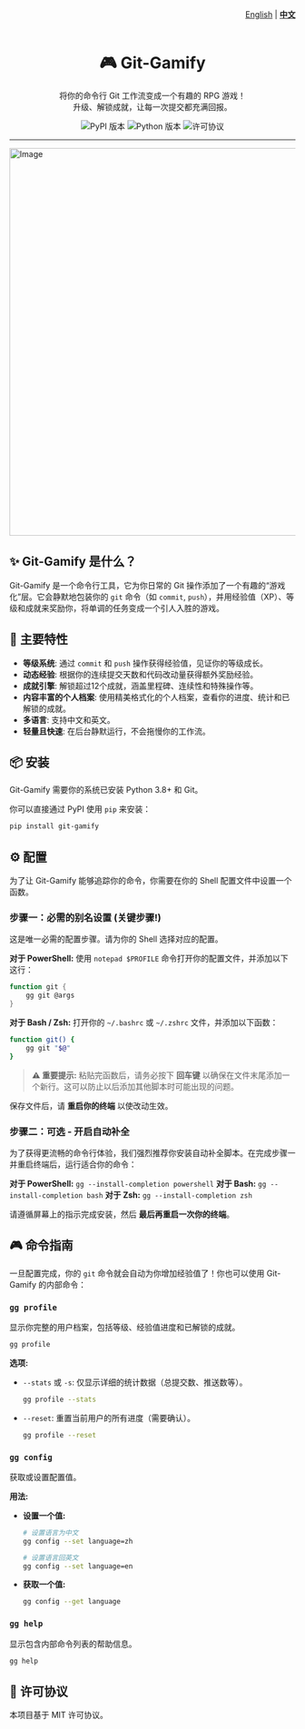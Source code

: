 <div align="right">
  <a href="README.md">English</a> | <b><a href="README_zh.md">中文</a></b>
</div>

<br>

<div align="center">
  <h1 align="center">🎮 Git-Gamify</h1>
  <p align="center">
    将你的命令行 Git 工作流变成一个有趣的 RPG 游戏！
    <br />
    升级、解锁成就，让每一次提交都充满回报。
  </p>
</div>

<p align="center">
  <img src="https://img.shields.io/pypi/v/git-gamify.svg?color=blue" alt="PyPI 版本">
  <img src="https://img.shields.io/pypi/pyversions/git-gamify.svg" alt="Python 版本">
  <img src="https://img.shields.io/badge/License-MIT-green.svg" alt="许可协议">
</p>

---

<img width="1090" height="683" alt="Image" src="https://github.com/user-attachments/assets/4d609ed1-1a21-4ec0-953b-c7a7280e5a99" />

## ✨ Git-Gamify 是什么？

Git-Gamify 是一个命令行工具，它为你日常的 Git 操作添加了一个有趣的“游戏化”层。它会静默地包装你的 `git` 命令（如 `commit`, `push`），并用经验值（XP）、等级和成就来奖励你，将单调的任务变成一个引人入胜的游戏。

## 🚀 主要特性

- **等级系统**: 通过 `commit` 和 `push` 操作获得经验值，见证你的等级成长。
- **动态经验**: 根据你的连续提交天数和代码改动量获得额外奖励经验。
- **成就引擎**: 解锁超过12个成就，涵盖里程碑、连续性和特殊操作等。
- **内容丰富的个人档案**: 使用精美格式化的个人档案，查看你的进度、统计和已解锁的成就。
- **多语言**: 支持中文和英文。
- **轻量且快速**: 在后台静默运行，不会拖慢你的工作流。

## 📦 安装

Git-Gamify 需要你的系统已安装 Python 3.8+ 和 Git。

你可以直接通过 PyPI 使用 `pip` 来安装：

```bash
pip install git-gamify
```

## ⚙️ 配置

为了让 Git-Gamify 能够追踪你的命令，你需要在你的 Shell 配置文件中设置一个函数。

### 步骤一：必需的别名设置 (关键步骤!)

这是唯一必需的配置步骤。请为你的 Shell 选择对应的配置。

**对于 PowerShell:**
使用 `notepad $PROFILE` 命令打开你的配置文件，并添加以下这行：

```powershell
function git {
    gg git @args
}
```

**对于 Bash / Zsh:**
打开你的 `~/.bashrc` 或 `~/.zshrc` 文件，并添加以下函数：

```bash
function git() {
    gg git "$@"
}
```

> **⚠️ 重要提示:** 粘贴完函数后，请务必按下 **回车键** 以确保在文件末尾添加一个新行。这可以防止以后添加其他脚本时可能出现的问题。

保存文件后，请 **重启你的终端** 以使改动生效。

### 步骤二：可选 - 开启自动补全

为了获得更流畅的命令行体验，我们强烈推荐你安装自动补全脚本。在完成步骤一并重启终端后，运行适合你的命令：

**对于 PowerShell:** `gg --install-completion powershell`
**对于 Bash:** `gg --install-completion bash`
**对于 Zsh:** `gg --install-completion zsh`

请遵循屏幕上的指示完成安装，然后 **最后再重启一次你的终端**。

## 🎮 命令指南

一旦配置完成，你的 `git` 命令就会自动为你增加经验值了！你也可以使用 Git-Gamify 的内部命令：

### `gg profile`
显示你完整的用户档案，包括等级、经验值进度和已解锁的成就。

```bash
gg profile
```
**选项:**
- `--stats` 或 `-s`: 仅显示详细的统计数据（总提交数、推送数等）。
  ```bash
  gg profile --stats
  ```
- `--reset`: 重置当前用户的所有进度（需要确认）。
  ```bash
  gg profile --reset
  ```

### `gg config`
获取或设置配置值。

**用法:**
- **设置一个值:**
  ```bash
  # 设置语言为中文
  gg config --set language=zh
  
  # 设置语言回英文
  gg config --set language=en
  ```
- **获取一个值:**
  ```bash
  gg config --get language
  ```

### `gg help`
显示包含内部命令列表的帮助信息。

```bash
gg help
```

## 📄 许可协议

本项目基于 MIT 许可协议。
